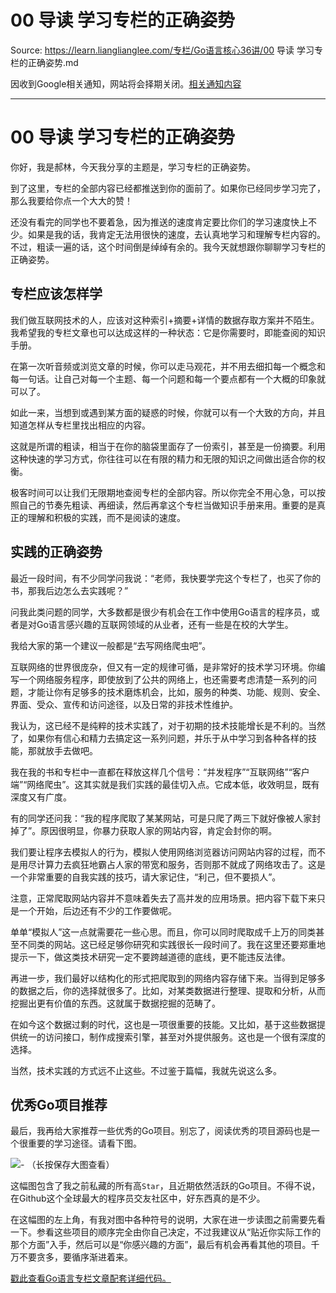 # 00 导读 学习专栏的正确姿势 

Source: https://learn.lianglianglee.com/专栏/Go语言核心36讲/00 导读 学习专栏的正确姿势.md

因收到Google相关通知，网站将会择期关闭。[相关通知内容](https://lumendatabase.org/notices/44265620)

---

# 00 导读 学习专栏的正确姿势

你好，我是郝林，今天我分享的主题是，学习专栏的正确姿势。

到了这里，专栏的全部内容已经都推送到你的面前了。如果你已经同步学习完了，那么我要给你点一个大大的赞！

还没有看完的同学也不要着急，因为推送的速度肯定要比你们的学习速度快上不少。如果是我的话，我肯定无法用很快的速度，去认真地学习和理解专栏内容的。不过，粗读一遍的话，这个时间倒是绰绰有余的。我今天就想跟你聊聊学习专栏的正确姿势。

## 专栏应该怎样学

我们做互联网技术的人，应该对这种索引+摘要+详情的数据存取方案并不陌生。我希望我的专栏文章也可以达成这样的一种状态：它是你需要时，即能查阅的知识手册。

在第一次听音频或浏览文章的时候，你可以走马观花，并不用去细扣每一个概念和每一句话。让自己对每一个主题、每一个问题和每一个要点都有一个大概的印象就可以了。

如此一来，当想到或遇到某方面的疑惑的时候，你就可以有一个大致的方向，并且知道怎样从专栏里找出相应的内容。

这就是所谓的粗读，相当于在你的脑袋里面存了一份索引，甚至是一份摘要。利用这种快速的学习方式，你往往可以在有限的精力和无限的知识之间做出适合你的权衡。

极客时间可以让我们无限期地查阅专栏的全部内容。所以你完全不用心急，可以按照自己的节奏先粗读、再细读，然后再拿这个专栏当做知识手册来用。重要的是真正的理解和积极的实践，而不是阅读的速度。

## 实践的正确姿势

最近一段时间，有不少同学问我说：“老师，我快要学完这个专栏了，也买了你的书，那我后边怎么去实践呢？”

问我此类问题的同学，大多数都是很少有机会在工作中使用Go语言的程序员，或者是对Go语言感兴趣的互联网领域的从业者，还有一些是在校的大学生。

我给大家的第一个建议一般都是“去写网络爬虫吧”。

互联网络的世界很庞杂，但又有一定的规律可循，是非常好的技术学习环境。你编写一个网络服务程序，即使放到了公共的网络上，也还需要考虑清楚一系列的问题，才能让你有足够多的技术磨炼机会，比如，服务的种类、功能、规则、安全、界面、受众、宣传和访问途径，以及日常的非技术性维护。

我认为，这已经不是纯粹的技术实践了，对于初期的技术技能增长是不利的。当然了，如果你有信心和精力去搞定这一系列问题，并乐于从中学习到各种各样的技能，那就放手去做吧。

我在我的书和专栏中一直都在释放这样几个信号：“并发程序”“互联网络”“客户端”“网络爬虫”。这其实就是我们实践的最佳切入点。它成本低，收效明显，既有深度又有广度。

有的同学还问我：“我的程序爬取了某某网站，可是只爬了两三下就好像被人家封掉了”。原因很明显，你暴力获取人家的网站内容，肯定会封你的啊。

我们要让程序去模拟人的行为，模拟人使用网络浏览器访问网站内容的过程，而不是用尽计算力去疯狂地霸占人家的带宽和服务，否则那不就成了网络攻击了。这是一个非常重要的自我实践的技巧，请大家记住，“利己，但不要损人”。

注意，正常爬取网站内容并不意味着失去了高并发的应用场景。把内容下载下来只是一个开始，后边还有不少的工作要做呢。

单单“模拟人”这一点就需要花一些心思。而且，你可以同时爬取成千上万的同类甚至不同类的网站。这已经足够你研究和实践很长一段时间了。我在这里还要郑重地提示一下，做这类技术研究一定不要跨越道德的底线，更不能违反法律。

再进一步，我们最好以结构化的形式把爬取到的网络内容存储下来。当得到足够多的数据之后，你的选择就很多了。比如，对某类数据进行整理、提取和分析，从而挖掘出更有价值的东西。这就属于数据挖掘的范畴了。

在如今这个数据过剩的时代，这也是一项很重要的技能。又比如，基于这些数据提供统一的访问接口，制作成搜索引擎，甚至对外提供服务。这也是一个很有深度的选择。

当然，技术实践的方式远不止这些。不过鉴于篇幅，我就先说这么多。

## 优秀Go项目推荐

最后，我再给大家推荐一些优秀的Go项目。别忘了，阅读优秀的项目源码也是一个很重要的学习途径。请看下图。

![](assets/29c794731d9fb43f9fd37cc4d91994f8.png)-
（长按保存大图查看）

这幅图包含了我之前私藏的所有高`Star`，且近期依然活跃的Go项目。不得不说，在Github这个全球最大的程序员交友社区中，好东西真的是不少。

在这幅图的左上角，有我对图中各种符号的说明，大家在进一步读图之前需要先看一下。参看这些项目的顺序完全由你自己决定，不过我建议从“贴近你实际工作的那个方面”入手，然后可以是“你感兴趣的方面”，最后有机会再看其他的项目。千万不要贪多，要循序渐进着来。

[戳此查看Go语言专栏文章配套详细代码。](https://github.com/hyper0x/Golang_Puzzlers)